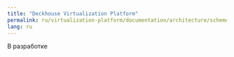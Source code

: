 ```yaml
---
title: "Deckhouse Virtualization Platform"
permalink: ru/virtualization-platform/documentation/architecture/scheme.html
lang: ru
---
```


В разработке
